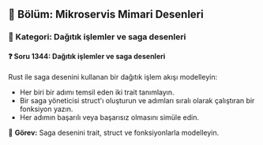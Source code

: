## 📘 Bölüm: Mikroservis Mimari Desenleri  
### 🔹 Kategori: Dağıtık işlemler ve saga desenleri  
#### ❓ Soru 1344: Dağıtık işlemler ve saga desenleri

Rust ile saga desenini kullanan bir dağıtık işlem akışı modelleyin:

- Her biri bir adımı temsil eden iki trait tanımlayın.
- Bir saga yöneticisi struct'ı oluşturun ve adımları sıralı olarak çalıştıran bir fonksiyon yazın.
- Her adımın başarılı veya başarısız olmasını simüle edin.

🔧 **Görev:** Saga desenini trait, struct ve fonksiyonlarla modelleyin.
